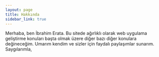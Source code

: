 ```yaml
---
layout: page
title: Hakkında
sidebar_link: true
---
```


<p class="message">
Merhaba, ben İbrahim Erata. Bu sitede ağırlıklı olarak web uygulama geliştirme konuları başta olmak üzere diğer bazı diğer konulara değineceğim. Umarım kendim ve sizler için faydalı paylaşımlar sunarım. Saygılarımla,
</p>
